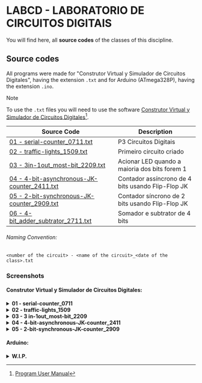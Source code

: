# LABCD - LABORATORIO DE CIRCUITOS DIGITAIS

You will find here, all **source codes** of the classes of this discipline.


## Source codes
All programs were made for "Construtor Virtual y Simulador de Circuitos Digitales", having the extension `.txt` and for Arduino (ATmega328P), having the extension `.ino`.

> [!NOTE]
> To use the `.txt` files you will need to use the software [Construtor Virtual y Simulador de Circuitos Digitales][rqmt_01-0][^1].

[^1]: [Program User Manual][rqmt_01-1]

|**Source Code**|**Description**|
|--|--|
|[01 - serial-counter_0711.txt][01]|P3 Circuitos Digitais|
|[02 - traffic-lights_1509.txt][02]|Primeiro circuito criado|
|[03 - 3in-1out_most-bit_2209.txt][03]|Acionar LED quando a maioria dos bits forem 1|
|[04 - 4-bit-asynchronous-JK-counter_2411.txt][04]|Contador assíncrono de 4 bits usando Flip-Flop JK|
|[05 - 2-bit-synchronous-JK-counter_2909.txt][05]|Contador síncrono de 2 bits usando Flip-Flop JK|
|[06 - 4-bit_adder_subtrator_2711.txt][06]|Somador e subtrator de 4 bits|

###### Naming Convention:
`<number of the circuit> - <name of the circuit>_<date of the class>.txt`


### Screenshots

#### Construtor Virtual y Simulador de Circuitos Digitales:
<details>
    <summary><b>01 - serial-counter_0711</b></summary>
        <img src="https://imgur.com/CsiaHqO.png" alt="01 - serial-counter_0711">
</details>
<details>
    <summary><b>02 - traffic-lights_1509</b></summary>
        <img src="https://imgur.com/n2acvjA.png" alt="02 - traffic-lights_1509">
</details>
<details>
    <summary><b>03 - 3 in-1out_most-bit_2209</b></summary>
        <img src="https://imgur.com/dOVlzFJ.png" alt="03 - 3in-1out_most-bit_2209">
</details>
<details>
    <summary><b>04 - 4-bit-asynchronous-JK-counter_2411</b></summary>
        <img src="https://imgur.com/oJhHky7.png" alt="04 - 4-bit-asynchronous-JK-counter_2411">
</details>
<details>
    <summary><b>05 - 2-bit-synchronous-JK-counter_2909</b></summary>
        <img src="https://imgur.com/7jnkYVm.png" alt="05 - 2-bit-synchronous-JK-counter_2909">
</details>

#### Arduino:
<details>
    <summary><b>W.I.P.</b></summary>
        Soon...
</details>

<!-- Links Variables -->
[rqmt_01-0]: https://www3.gobiernodecanarias.org/medusa/ecoescuela/recursosdigitales/2014/11/12/simulador-de-construccion-de-circuitos-digitales/ (Construtor Virtual y Simulador de Circuitos Digitales)
[rqmt_01-1]: https://www3.gobiernodecanarias.org/medusa/ecoescuela/secundaria/files/2012/02/ConstructorVirtualySimuladorDigitalConChipsTTL.pdf (Program User Manual)

[01]: https://github.com/edubr029/ufma/blob/main/LABCD/serial-counter_0711.txt (01 - serial-counter_0711.txt)
[02]: https://github.com/edubr029/ufma/blob/main/LABCD/traffic-lights_1509.txt (02 - traffic-lights_1509.txt)
[03]: https://github.com/edubr029/ufma/blob/main/LABCD/3in-1out_most-bit_2209.txt (03 - 3in-1out_most-bit_2209.txt)
[04]: https://github.com/edubr029/ufma/blob/main/LABCD/4-bit-asynchronous-JK-counter_2411.txt (04 - 4-bit-asynchronous-JK-counter_2411.txt)
[05]: https://github.com/edubr029/ufma/blob/main/LABCD/2-bit-synchronous-JK-counter_2909.txt (05 - 2-bit-synchronous-JK-counter_2909.txt)
[05]: https://github.com/edubr029/ufma/blob/main/LABCD/2-bit-synchronous-JK-counter_2909.txt (05 - 2-bit-synchronous-JK-counter_2909.txt)
[06]: https://github.com/edubr029/ufma/blob/main/LABCD/4-bit_adder_subtrator_2711.txt (06 - 4-bit_adder_subtrator_2711.txt)
